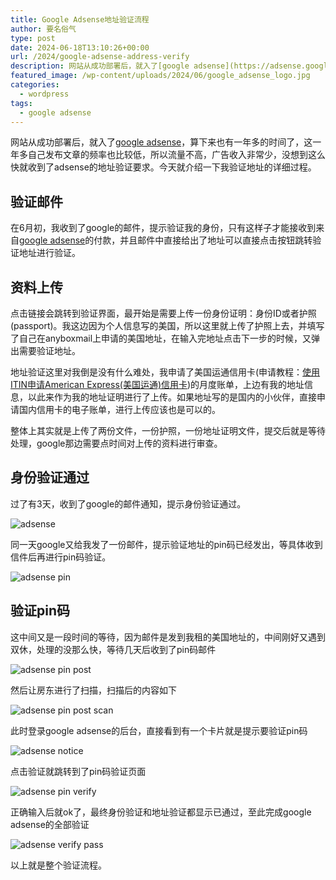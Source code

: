 ```yaml
---
title: Google Adsense地址验证流程
author: 要名俗气
type: post
date: 2024-06-18T13:10:26+00:00
url: /2024/google-adsense-address-verify
description: 网站从成功部署后，就入了[google adsense](https://adsense.google.com)，算下来也有一年多的时间了，这一年多自己发布文章的频率也比较低，所以流量不高，广告收入非常少，没想到这么快就收到了adsense的地址验证要求。今天就介绍一下我验证地址的详细过程。
featured_image: /wp-content/uploads/2024/06/google_adsense_logo.jpg
categories:
  - wordpress
tags:
  - google adsense
---
```

网站从成功部署后，就入了[google adsense](https://adsense.google.com)，算下来也有一年多的时间了，这一年多自己发布文章的频率也比较低，所以流量不高，广告收入非常少，没想到这么快就收到了adsense的地址验证要求。今天就介绍一下我验证地址的详细过程。

## 验证邮件

在6月初，我收到了google的邮件，提示验证我的身份，只有这样子才能接收到来自[google adsense](https://adsense.google.com/)的付款，并且邮件中直接给出了地址可以直接点击按钮跳转验证地址进行验证。

## 资料上传

点击链接会跳转到验证界面，最开始是需要上传一份身份证明：身份ID或者护照(passport)。我这边因为个人信息写的美国，所以这里就上传了护照上去，并填写了自己在anyboxmail上申请的美国地址，在输入完地址点击下一步的时候，又弹出需要验证地址。

地址验证这里对我倒是没有什么难处，我申请了美国运通信用卡(申请教程：[使用ITIN申请American Express(美国运通)信用卡](https://www.iminling.com/2023/12/09/313.html "使用ITIN申请American Express(美国运通)信用卡"))的月度账单，上边有我的地址信息，以此来作为我的地址证明进行了上传。如果地址写的是国内的小伙伴，直接申请国内信用卡的电子账单，进行上传应该也是可以的。

整体上其实就是上传了两份文件，一份护照，一份地址证明文件，提交后就是等待处理，google那边需要点时间对上传的资料进行审查。

## 身份验证通过

过了有3天，收到了google的邮件通知，提示身份验证通过。

![adsense](https://www.iminling.com/wp-content/uploads/2024/06/20240617134529.png)

同一天google又给我发了一份邮件，提示验证地址的pin码已经发出，等具体收到信件后再进行pin码验证。

![adsense pin](https://www.iminling.com/wp-content/uploads/2024/06/20240617134907.png)

## 验证pin码

这中间又是一段时间的等待，因为邮件是发到我租的美国地址的，中间刚好又遇到双休，处理的没那么快，等待几天后收到了pin码邮件

![adsense pin post](https://www.iminling.com/wp-content/uploads/2024/06/9DFE6115E32927E1683FA1B09CD92633.png)

然后让房东进行了扫描，扫描后的内容如下

![adsense pin post scan](https://www.iminling.com/wp-content/uploads/2024/06/78133E816C7E2F00EE2030A96EBA5BC9.png)

此时登录google adsense的后台，直接看到有一个卡片就是提示要验证pin码

![adsense notice](https://www.iminling.com/wp-content/uploads/2024/06/8A0377D2C955D3872B50EF753C01A53D.png)

点击验证就跳转到了pin码验证页面

![adsense pin verify](https://www.iminling.com/wp-content/uploads/2024/06/66D21B8ABEF871B6C1FF8D85C4CE0976.png)

正确输入后就ok了，最终身份验证和地址验证都显示已通过，至此完成google adsense的全部验证

![adsense verify pass](https://www.iminling.com/wp-content/uploads/2024/06/C83A3B1DE6C9BC7D8C9AB060948AEDE9.png)

以上就是整个验证流程。
